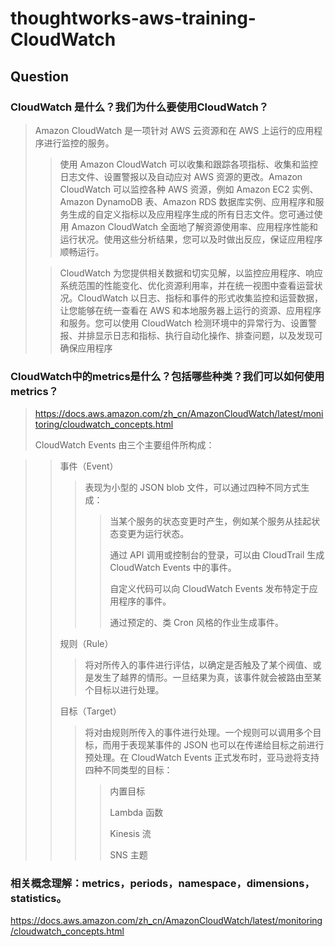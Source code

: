 # thoughtworks-aws-training-CloudWatch

## Question
### CloudWatch 是什么？我们为什么要使用CloudWatch？
> Amazon CloudWatch 是一项针对 AWS 云资源和在 AWS 上运行的应用程序进行监控的服务。
> 
>> 使用 Amazon CloudWatch 可以收集和跟踪各项指标、收集和监控日志文件、设置警报以及自动应对 AWS 资源的更改。Amazon CloudWatch 可以监控各种 AWS 资源，例如 Amazon EC2 实例、Amazon DynamoDB 表、Amazon RDS 数据库实例、应用程序和服务生成的自定义指标以及应用程序生成的所有日志文件。您可通过使用 Amazon CloudWatch 全面地了解资源使用率、应用程序性能和运行状况。使用这些分析结果，您可以及时做出反应，保证应用程序顺畅运行。
> 
>> CloudWatch 为您提供相关数据和切实见解，以监控应用程序、响应系统范围的性能变化、优化资源利用率，并在统一视图中查看运营状况。CloudWatch 以日志、指标和事件的形式收集监控和运营数据，让您能够在统一查看在 AWS 和本地服务器上运行的资源、应用程序和服务。您可以使用 CloudWatch 检测环境中的异常行为、设置警报、并排显示日志和指标、执行自动化操作、排查问题，以及发现可确保应用程序
 
### CloudWatch中的metrics是什么？包括哪些种类？我们可以如何使用metrics？
> https://docs.aws.amazon.com/zh_cn/AmazonCloudWatch/latest/monitoring/cloudwatch_concepts.html
> 
> CloudWatch Events 由三个主要组件所构成：

>> 事件（Event）
>>> 表现为小型的 JSON blob 文件，可以通过四种不同方式生成：
>>>> 
>>>> 当某个服务的状态变更时产生，例如某个服务从挂起状态变更为运行状态。
>>>> 
>>>> 通过 API 调用或控制台的登录，可以由 CloudTrail 生成 CloudWatch Events 中的事件。
>>>> 
>>>> 自定义代码可以向 CloudWatch Events 发布特定于应用程序的事件。
>>>> 
>>>> 通过预定的、类 Cron 风格的作业生成事件。
>>>> 
>> 规则（Rule）
>>> 将对所传入的事件进行评估，以确定是否触及了某个阀值、或是发生了越界的情形。一旦结果为真，该事件就会被路由至某个目标以进行处理。
>>>
>> 目标（Target）
>>> 将对由规则所传入的事件进行处理。一个规则可以调用多个目标，而用于表现某事件的 JSON 也可以在传递给目标之前进行预处理。在 CloudWatch Events 正式发布时，亚马逊将支持四种不同类型的目标：
>>>> 内置目标
>>>> 
>>>> Lambda 函数
>>>> 
>>>> Kinesis 流
>>>> 
>>>> SNS 主题


### 相关概念理解：metrics，periods，namespace，dimensions，statistics。
https://docs.aws.amazon.com/zh_cn/AmazonCloudWatch/latest/monitoring/cloudwatch_concepts.html
